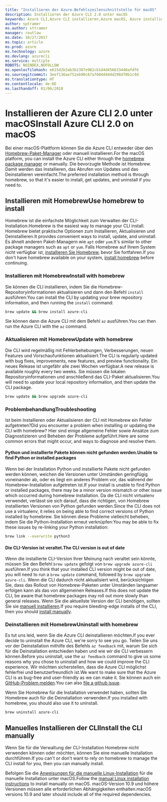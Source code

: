 ```yaml
---
title: "Installieren der Azure-Befehlszeilenschnittstelle für macOS"
description: Installieren der Azure CLI 2.0 unter macOS
keywords: Azure CLI,Azure CLI installieren,Azure macOS, Azure installieren macOS
author: sptramer
ms.author: sttramer
manager: routlaw
ms.date: 10/27/2017
ms.topic: article
ms.prod: azure
ms.technology: azure
ms.devlang: azurecli
ms.service: multiple
ROBOTS: NOINDEX,NOFOLLOW
ms.openlocfilehash: e615d2b3ab3b1307e982cb1d4d456633440afdf6
ms.sourcegitcommit: 3eef136ae752eb90c67af604d4ddd298d70b1c9d
ms.translationtype: HT
ms.contentlocale: de-DE
ms.lasthandoff: 01/06/2018
---
```

# <a name="install-azure-cli-20-on-macos"></a><span data-ttu-id="3e2f3-104">Installieren der Azure CLI 2.0 unter macOS</span><span class="sxs-lookup"><span data-stu-id="3e2f3-104">Install Azure CLI 2.0 on macOS</span></span>

<span data-ttu-id="3e2f3-105">Bei einer macOS-Plattform können Sie die Azure CLI entweder über den [Homebrew-Paket-Manager](http://brew.sh) oder manuell installieren.</span><span class="sxs-lookup"><span data-stu-id="3e2f3-105">For the macOS platform, you can install the Azure CLI either through the [homebrew package manager](http://brew.sh) or manually.</span></span> <span data-ttu-id="3e2f3-106">Die bevorzugte Methode ist Homebrew. Damit werden das Installieren, das Abrufen von Updates und das Deinstallieren vereinfacht.</span><span class="sxs-lookup"><span data-stu-id="3e2f3-106">The preferred installation method is through homebrew, so that it's easier to install, get updates, and uninstall if you need to.</span></span>

## <a name="use-homebrew-to-install"></a><span data-ttu-id="3e2f3-107">Installieren mit Homebrew</span><span class="sxs-lookup"><span data-stu-id="3e2f3-107">Use homebrew to install</span></span>

<span data-ttu-id="3e2f3-108">Homebrew ist die einfachste Möglichkeit zum Verwalten der CLI-Installation.</span><span class="sxs-lookup"><span data-stu-id="3e2f3-108">Homebrew is the easiest way to manage your CLI install.</span></span> <span data-ttu-id="3e2f3-109">Homebrew bietet praktische Optionen zum Installieren, Aktualisieren und Deinstallieren.</span><span class="sxs-lookup"><span data-stu-id="3e2f3-109">It provides convenient ways to install, update, and uninstall.</span></span> <span data-ttu-id="3e2f3-110">Es ähnelt anderen Paket-Managern wie `apt` oder `yum`.</span><span class="sxs-lookup"><span data-stu-id="3e2f3-110">It's similar to other package managers such as `apt` or `yum`.</span></span>
<span data-ttu-id="3e2f3-111">Falls Homebrew auf Ihrem System nicht verfügbar ist, [installieren Sie Homebrew](https://docs.brew.sh/Installation.html), bevor Sie fortfahren.</span><span class="sxs-lookup"><span data-stu-id="3e2f3-111">If you don't have homebrew available on your system, [install homebrew](https://docs.brew.sh/Installation.html) before continuing.</span></span>

### <a name="install-with-homebrew"></a><span data-ttu-id="3e2f3-112">Installieren mit Homebrew</span><span class="sxs-lookup"><span data-stu-id="3e2f3-112">Install with homebrew</span></span>

<span data-ttu-id="3e2f3-113">Sie können die CLI installieren, indem Sie die Homebrew-Repositoryinformationen aktualisieren und dann den Befehl `install` ausführen:</span><span class="sxs-lookup"><span data-stu-id="3e2f3-113">You can install the CLI by updating your brew repository information, and then running the `install` command:</span></span>

```bash
brew update && brew install azure-cli
```

<span data-ttu-id="3e2f3-114">Sie können dann die Azure CLI mit dem Befehl `az` ausführen.</span><span class="sxs-lookup"><span data-stu-id="3e2f3-114">You can then run the Azure CLI with the `az` command.</span></span>

### <a name="update-with-homebrew"></a><span data-ttu-id="3e2f3-115">Aktualisieren mit Homebrew</span><span class="sxs-lookup"><span data-stu-id="3e2f3-115">Update with homebrew</span></span>

<span data-ttu-id="3e2f3-116">Die CLI wird regelmäßig mit Fehlerbehebungen, Verbesserungen, neuen Features und Vorschaufunktionen aktualisiert.</span><span class="sxs-lookup"><span data-stu-id="3e2f3-116">The CLI is regularly updated with bug fixes, improvements, new features, and preview functionality.</span></span> <span data-ttu-id="3e2f3-117">Ein neues Release ist ungefähr alle zwei Wochen verfügbar.</span><span class="sxs-lookup"><span data-stu-id="3e2f3-117">A new release is available roughly every two weeks.</span></span> <span data-ttu-id="3e2f3-118">Sie müssen die lokalen Repositoryinformationen und anschließend das CLI-Paket aktualisieren.</span><span class="sxs-lookup"><span data-stu-id="3e2f3-118">You will need to update your local repository information, and then update the CLI package.</span></span>

```bash
brew update && brew upgrade azure-cli
```

### <a name="troubleshooting"></a><span data-ttu-id="3e2f3-119">Problembehandlung</span><span class="sxs-lookup"><span data-stu-id="3e2f3-119">Troubleshooting</span></span>

<span data-ttu-id="3e2f3-120">Ist beim Installieren oder Aktualisieren der CLI mit Homebrew ein Fehler aufgetreten?</span><span class="sxs-lookup"><span data-stu-id="3e2f3-120">Did you encounter a problem when installing or updating the CLI with homebrew?</span></span> <span data-ttu-id="3e2f3-121">Hier sind einige allgemeine Fehler sowie Ansätze zum Diagnostizieren und Beheben der Probleme aufgeführt.</span><span class="sxs-lookup"><span data-stu-id="3e2f3-121">Here are some common errors that might occur, and ways to diagnose and resolve them.</span></span>

#### <a name="unable-to-find-python-or-installed-packages"></a><span data-ttu-id="3e2f3-122">Python und installierte Pakete können nicht gefunden werden.</span><span class="sxs-lookup"><span data-stu-id="3e2f3-122">Unable to find Python or installed packages</span></span>

<span data-ttu-id="3e2f3-123">Wenn bei der Installation Python und installierte Pakete nicht gefunden werden können, weichen die Versionen unter Umständen geringfügig voneinander ab, oder es liegt ein anderes Problem vor, das während der Homebrew-Installation aufgetreten ist.</span><span class="sxs-lookup"><span data-stu-id="3e2f3-123">If your install is unable to find Python or installed packages, there may be a minor version mismatch or other issue which occurred during homebrew installation.</span></span> <span data-ttu-id="3e2f3-124">Da die CLI nicht virtualenv verwendet, verlässt sie sich darauf, dass die richtigen, von Homebrew installierten Versionen von Python gefunden werden.</span><span class="sxs-lookup"><span data-stu-id="3e2f3-124">Since the CLI does not use a virtualenv, it relies on being able to find correct versions of Python installed by homebrew.</span></span> <span data-ttu-id="3e2f3-125">Sie können diese Probleme vielleicht beheben, indem Sie die Python-Installation erneut verknüpfen:</span><span class="sxs-lookup"><span data-stu-id="3e2f3-125">You may be able to fix these issues by re-linking your Python installation:</span></span>

```bash
brew link --overwrite python3
```

#### <a name="the-cli-version-is-out-of-date"></a><span data-ttu-id="3e2f3-126">Die CLI-Version ist veraltet.</span><span class="sxs-lookup"><span data-stu-id="3e2f3-126">The CLI version is out of date</span></span>

<span data-ttu-id="3e2f3-127">Wenn die installierte CLI-Version Ihrer Meinung nach veraltet sein könnte, müssen Sie den Befehl `brew update` gefolgt von `brew upgrade azure-cli` ausführen.</span><span class="sxs-lookup"><span data-stu-id="3e2f3-127">If you think that your installed CLI version might be out of date, you will need to run a `brew update` command, followed by `brew upgrade azure-cli`.</span></span> <span data-ttu-id="3e2f3-128">Wenn die CLI dadurch nicht aktualisiert wird, berücksichtigen Sie, dass das Rollout von Homebrew-Paketen unter Umständen langsamer erfolgen kann als das von allgemeinen Releases.</span><span class="sxs-lookup"><span data-stu-id="3e2f3-128">If this does not update the CLI, be aware that homebrew packages may roll out more slowly than general releases.</span></span> <span data-ttu-id="3e2f3-129">Wenn Sie die aktuellste Version der CLI benötigen, sollten Sie sie [manuell installieren](#manage-the-cli-manually).</span><span class="sxs-lookup"><span data-stu-id="3e2f3-129">If you require bleeding-edge installs of the CLI, then you should [install manually](#manage-the-cli-manually).</span></span>

### <a name="uninstall-with-homebrew"></a><span data-ttu-id="3e2f3-130">Deinstallieren mit Homebrew</span><span class="sxs-lookup"><span data-stu-id="3e2f3-130">Uninstall with homebrew</span></span>

<span data-ttu-id="3e2f3-131">Es tut uns leid, wenn Sie die Azure CLI deinstallieren möchten.</span><span class="sxs-lookup"><span data-stu-id="3e2f3-131">If you ever decide to uninstall the Azure CLI, we're sorry to see you go.</span></span> <span data-ttu-id="3e2f3-132">Teilen Sie uns vor der Deinstallation mithilfe des Befehls `az feedback` mit, warum Sie sich für die Deinstallation entschieden haben und wie wir die CLI verbessern können.</span><span class="sxs-lookup"><span data-stu-id="3e2f3-132">Before you uninstall, use the `az feedback` command to give us some reasons why you chose to uninstall and how we could improve the CLI experience.</span></span> <span data-ttu-id="3e2f3-133">Wir möchten sicherstellen, dass die Azure CLI möglichst fehlerfrei und benutzerfreundlich ist.</span><span class="sxs-lookup"><span data-stu-id="3e2f3-133">We want to make sure that the Azure CLI is as bug-free and user-friendly as we can make it.</span></span> <span data-ttu-id="3e2f3-134">Sie können auch ein [GitHub-Problem melden](https://github.com/Azure/azure-cli/issues).</span><span class="sxs-lookup"><span data-stu-id="3e2f3-134">You can also [file a github issue](https://github.com/Azure/azure-cli/issues).</span></span>

<span data-ttu-id="3e2f3-135">Wenn Sie Homebrew für die Installation verwendet haben, sollten Sie Homebrew auch für die Deinstallation verwenden.</span><span class="sxs-lookup"><span data-stu-id="3e2f3-135">If you installed with homebrew, you should also use it to uninstall.</span></span>

```bash
brew uninstall azure-cli
```

## <a name="install-the-cli-manually"></a><span data-ttu-id="3e2f3-136">Manuelles Installieren der CLI</span><span class="sxs-lookup"><span data-stu-id="3e2f3-136">Install the CLI manually</span></span>

<span data-ttu-id="3e2f3-137">Wenn Sie für die Verwaltung der CLI-Installation Homebrew nicht verwenden können oder möchten, können Sie eine manuelle Installation durchführen.</span><span class="sxs-lookup"><span data-stu-id="3e2f3-137">If you can't or don't want to rely on homebrew to manage the CLI install for you, then you can manually install.</span></span>

<span data-ttu-id="3e2f3-138">Befolgen Sie die [Anweisungen für die manuelle Linux-Installation](install-azure-cli-linux.md) für die manuelle Installation unter macOS.</span><span class="sxs-lookup"><span data-stu-id="3e2f3-138">Follow the [manual Linux installation instructions](install-azure-cli-linux.md) to install manually on macOS.</span></span> <span data-ttu-id="3e2f3-139">macOS-Version 10.9 und höhere Versionen müssen alle erforderlichen Abhängigkeiten enthalten.</span><span class="sxs-lookup"><span data-stu-id="3e2f3-139">macOS versions 10.9 and later should include all of the required dependencies.</span></span>
